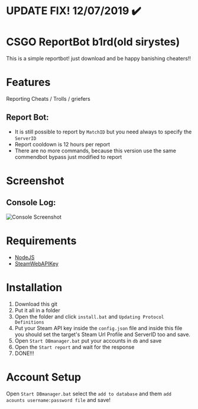# UPDATE FIX! 12/07/2019 ✔️

# CSGO ReportBot b1rd(old sirystes)

This is a simple reportbot! just download and be happy banishing cheaters!!

# Features
Reporting Cheats / Trolls / griefers

## Report Bot:

- It is still possible to report by `MatchID` but you need always to specify the `ServerID` 
- Report cooldown is 12 hours per report
- There are no more commands, because this version use the same commendbot bypass just modified to report

# Screenshot

## Console Log:

![Console Screenshot](./eB6cZqL.gif)

# Requirements

- [NodeJS](https://nodejs.org/)
- [SteamWebAPIKey](https://steamcommunity.com/dev/apikey)

# Installation

1. Download this git
2. Put it all in a folder
3. Open the folder and click `install.bat` and `Updating Protocol Definitions`
4. Put your Steam API key inside the `config.json` file and inside this file you should set the target's Steam Url Profile and ServerID too and save.
5. Open `Start DBmanager.bat` put your accounts in `db` and save
6. Open the `Start report` and wait for the response
7. DONE!!!


# Account Setup

Open `Start DBmanager.bat` select the `add to database` and them `add acounts username:password file` and save!
